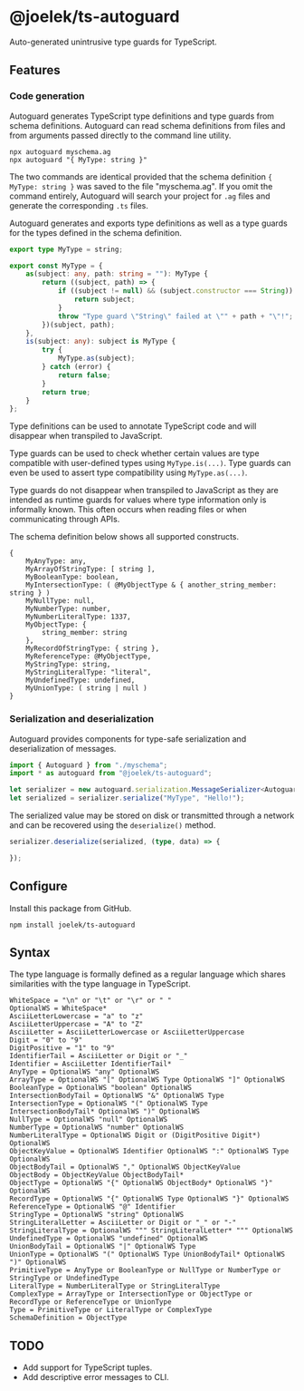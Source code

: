 # @joelek/ts-autoguard

Auto-generated unintrusive type guards for TypeScript.

## Features

### Code generation

Autoguard generates TypeScript type definitions and type guards from schema definitions. Autoguard can read schema definitions from files and from arguments passed directly to the command line utility.

```
npx autoguard myschema.ag
npx autoguard "{ MyType: string }"
```

The two commands are identical provided that the schema definition `{ MyType: string }` was saved to the file "myschema.ag". If you omit the command entirely, Autoguard will search your project for `.ag` files and generate the corresponding `.ts` files.

Autoguard generates and exports type definitions as well as a type guards for the types defined in the schema definition.

```ts
export type MyType = string;

export const MyType = {
	as(subject: any, path: string = ""): MyType {
		return ((subject, path) => {
			if ((subject != null) && (subject.constructor === String)) {
				return subject;
			}
			throw "Type guard \"String\" failed at \"" + path + "\"!";
		})(subject, path);
	},
	is(subject: any): subject is MyType {
		try {
			MyType.as(subject);
		} catch (error) {
			return false;
		}
		return true;
	}
};
```

Type definitions can be used to annotate TypeScript code and will disappear when transpiled to JavaScript.

Type guards can be used to check whether certain values are type compatible with user-defined types using `MyType.is(...)`. Type guards can even be used to assert type compatibility using `MyType.as(...)`.

Type guards do not disappear when transpiled to JavaScript as they are intended as runtime guards for values where type information only is informally known. This often occurs when reading files or when communicating through APIs.

The schema definition below shows all supported constructs.

```
{
	MyAnyType: any,
	MyArrayOfStringType: [ string ],
	MyBooleanType: boolean,
	MyIntersectionType: ( @MyObjectType & { another_string_member: string } )
	MyNullType: null,
	MyNumberType: number,
	MyNumberLiteralType: 1337,
	MyObjectType: {
		string_member: string
	},
	MyRecordOfStringType: { string },
	MyReferenceType: @MyObjectType,
	MyStringType: string,
	MyStringLiteralType: "literal",
	MyUndefinedType: undefined,
	MyUnionType: ( string | null )
}
```

### Serialization and deserialization

Autoguard provides components for type-safe serialization and deserialization of messages.

```ts
import { Autoguard } from "./myschema";
import * as autoguard from "@joelek/ts-autoguard";

let serializer = new autoguard.serialization.MessageSerializer<Autoguard>(Autoguard);
let serialized = serializer.serialize("MyType", "Hello!");
```

The serialized value may be stored on disk or transmitted through a network and can be recovered using the `deserialize()` method.

```ts
serializer.deserialize(serialized, (type, data) => {

});
```

## Configure

Install this package from GitHub.

```
npm install joelek/ts-autoguard
```

## Syntax

The type language is formally defined as a regular language which shares similarities with the type language in TypeScript.

```
WhiteSpace = "\n" or "\t" or "\r" or " "
OptionalWS = WhiteSpace*
AsciiLetterLowercase = "a" to "z"
AsciiLetterUppercase = "A" to "Z"
AsciiLetter = AsciiLetterLowercase or AsciiLetterUppercase
Digit = "0" to "9"
DigitPositive = "1" to "9"
IdentifierTail = AsciiLetter or Digit or "_"
Identifier = AsciiLetter IdentifierTail*
AnyType = OptionalWS "any" OptionalWS
ArrayType = OptionalWS "[" OptionalWS Type OptionalWS "]" OptionalWS
BooleanType = OptionalWS "boolean" OptionalWS
IntersectionBodyTail = OptionalWS "&" OptionalWS Type
IntersectionType = OptionalWS "(" OptionalWS Type IntersectionBodyTail* OptionalWS ")" OptionalWS
NullType = OptionalWS "null" OptionalWS
NumberType = OptionalWS "number" OptionalWS
NumberLiteralType = OptionalWS Digit or (DigitPositive Digit*) OptionalWS
ObjectKeyValue = OptionalWS Identifier OptionalWS ":" OptionalWS Type OptionalWS
ObjectBodyTail = OptionalWS "," OptionalWS ObjectKeyValue
ObjectBody = ObjectKeyValue ObjectBodyTail*
ObjectType = OptionalWS "{" OptionalWS ObjectBody* OptionalWS "}" OptionalWS
RecordType = OptionalWS "{" OptionalWS Type OptionalWS "}" OptionalWS
ReferenceType = OptionalWS "@" Identifier
StringType = OptionalWS "string" OptionalWS
StringLiteralLetter = AsciiLetter or Digit or "_" or "-"
StringLiteralType = OptionalWS """ StringLiteralLetter* """ OptionalWS
UndefinedType = OptionalWS "undefined" OptionalWS
UnionBodyTail = OptionalWS "|" OptionalWS Type
UnionType = OptionalWS "(" OptionalWS Type UnionBodyTail* OptionalWS ")" OptionalWS
PrimitiveType = AnyType or BooleanType or NullType or NumberType or StringType or UndefinedType
LiteralType = NumberLiteralType or StringLiteralType
ComplexType = ArrayType or IntersectionType or ObjectType or RecordType or ReferenceType or UnionType
Type = PrimitiveType or LiteralType or ComplexType
SchemaDefinition = ObjectType
```

## TODO

* Add support for TypeScript tuples.
* Add descriptive error messages to CLI.
